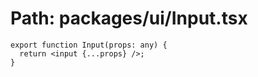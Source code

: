 # Path: packages/ui/Input.tsx

```tsx
export function Input(props: any) {
  return <input {...props} />;
}
```
